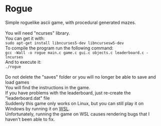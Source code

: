 # Rogue
Simple roguelike ascii game, with procedural generated mazes.
<br><br>
You will need "ncurses" library. <br>
You can get it with:<br>
```sudo apt-get install libncurses5-dev libncursesw5-dev```<br>
To compile the program run the following command:<br>
```gcc -Wall -o rogue main.c game.c gui.c objects.c leaderboard.c -lncurses```<br>
And to execute it:<br>
```./rogue```<br>
<br>
Do not delete the "saves" folder or you will no longer be able to save and load games <br>
You will find the instructions in the game. <br>
If you have problems with the leaderboard, just re-create the "leaderboard.dat" file<br>
Suddenly this game only works on Linux, but you can still play it on Windows by running it on [WSL](https://www.microsoft.com/en-us/p/ubuntu/9nblggh4msv6?activetab=pivot:overviewtab).<br>
Unfortunately, running the game on WSL causes rendering bugs that I haven't been able to fix.

